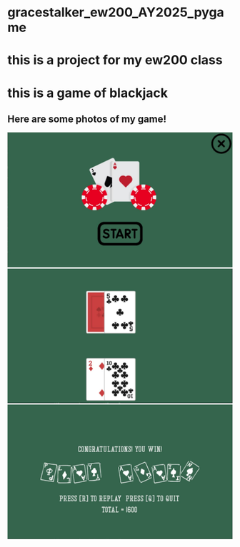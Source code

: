 # gracestalker_ew200_AY2025_pygame
# this is a project for my ew200 class
# this is a game of blackjack

## Here are some photos of my game!
![title screen](assets/screenshots/titlescreen.jpg)
![actual game](assets/screenshots/gameplay.jpg)
![end screen](assets/screenshots/endscreen.jpg)





